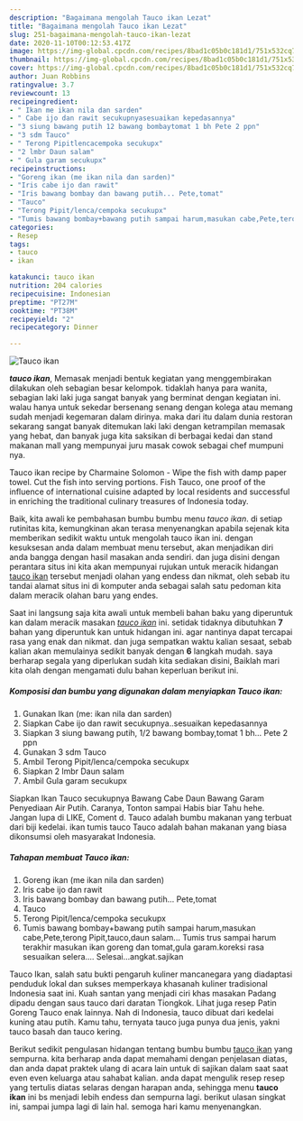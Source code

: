 ```yaml
---
description: "Bagaimana mengolah Tauco ikan Lezat"
title: "Bagaimana mengolah Tauco ikan Lezat"
slug: 251-bagaimana-mengolah-tauco-ikan-lezat
date: 2020-11-10T00:12:53.417Z
image: https://img-global.cpcdn.com/recipes/8bad1c05b0c181d1/751x532cq70/tauco-ikan-foto-resep-utama.jpg
thumbnail: https://img-global.cpcdn.com/recipes/8bad1c05b0c181d1/751x532cq70/tauco-ikan-foto-resep-utama.jpg
cover: https://img-global.cpcdn.com/recipes/8bad1c05b0c181d1/751x532cq70/tauco-ikan-foto-resep-utama.jpg
author: Juan Robbins
ratingvalue: 3.7
reviewcount: 13
recipeingredient:
- " Ikan me ikan nila dan sarden"
- " Cabe ijo dan rawit secukupnyasesuaikan kepedasannya"
- "3 siung bawang putih 12 bawang bombaytomat 1 bh Pete 2 ppn"
- "3 sdm Tauco"
- " Terong Pipitlencacempoka secukupx"
- "2 lmbr Daun salam"
- " Gula garam secukupx"
recipeinstructions:
- "Goreng ikan (me ikan nila dan sarden)"
- "Iris cabe ijo dan rawit"
- "Iris bawang bombay dan bawang putih... Pete,tomat"
- "Tauco"
- "Terong Pipit/lenca/cempoka secukupx"
- "Tumis bawang bombay+bawang putih sampai harum,masukan cabe,Pete,terong Pipit,tauco,daun salam... Tumis trus sampai harum terakhir masukan ikan goreng dan tomat,gula garam.koreksi rasa sesuaikan selera.... Selesai...angkat.sajikan"
categories:
- Resep
tags:
- tauco
- ikan

katakunci: tauco ikan 
nutrition: 204 calories
recipecuisine: Indonesian
preptime: "PT27M"
cooktime: "PT38M"
recipeyield: "2"
recipecategory: Dinner

---
```



![Tauco ikan](https://img-global.cpcdn.com/recipes/8bad1c05b0c181d1/751x532cq70/tauco-ikan-foto-resep-utama.jpg)

<b><i>tauco ikan</i></b>, Memasak menjadi bentuk kegiatan yang menggembirakan dilakukan oleh sebagian besar kelompok. tidaklah hanya para wanita, sebagian laki laki juga sangat banyak yang berminat dengan kegiatan ini. walau hanya untuk sekedar bersenang senang dengan kolega atau memang sudah menjadi kegemaran dalam dirinya. maka dari itu dalam dunia restoran sekarang sangat banyak ditemukan laki laki dengan ketrampilan memasak yang hebat, dan banyak juga kita saksikan di berbagai kedai dan stand makanan mall yang mempunyai juru masak cowok sebagai chef mumpuni nya.

Tauco ikan recipe by Charmaine Solomon - Wipe the fish with damp paper towel. Cut the fish into serving portions. Fish Tauco, one proof of the influence of international cuisine adapted by local residents and successful in enriching the traditional culinary treasures of Indonesia today.

Baik, kita awali ke pembahasan bumbu bumbu menu <i>tauco ikan</i>. di setiap rutinitas kita, kemungkinan akan terasa menyenangkan apabila sejenak kita memberikan sedikit waktu untuk mengolah tauco ikan ini. dengan kesuksesan anda dalam membuat menu tersebut, akan menjadikan diri anda bangga dengan hasil masakan anda sendiri. dan juga disini dengan perantara situs ini kita akan mempunyai rujukan untuk meracik hidangan <u>tauco ikan</u> tersebut menjadi olahan yang endess dan nikmat, oleh sebab itu tandai alamat situs ini di komputer anda sebagai salah satu pedoman kita dalam meracik olahan baru yang endes.


Saat ini langsung saja kita awali untuk membeli bahan baku yang diperuntuk kan dalam meracik masakan <u><i>tauco ikan</i></u> ini. setidak tidaknya dibutuhkan <b>7</b> bahan yang diperuntuk kan untuk hidangan ini. agar nantinya dapat tercapai rasa yang enak dan nikmat. dan juga sempatkan waktu kalian sesaat, sebab kalian akan memulainya sedikit banyak dengan <b>6</b> langkah mudah. saya berharap segala yang diperlukan sudah kita sediakan disini, Baiklah mari kita olah dengan mengamati dulu bahan keperluan berikut ini.

<!--inarticleads1-->

##### Komposisi dan bumbu yang digunakan dalam menyiapkan Tauco ikan:

1. Gunakan  Ikan (me: ikan nila dan sarden)
1. Siapkan  Cabe ijo dan rawit secukupnya..sesuaikan kepedasannya
1. Siapkan 3 siung bawang putih, 1/2 bawang bombay,tomat 1 bh... Pete 2 ppn
1. Gunakan 3 sdm Tauco
1. Ambil  Terong Pipit/lenca/cempoka secukupx
1. Siapkan 2 lmbr Daun salam
1. Ambil  Gula garam secukupx


Siapkan Ikan Tauco secukupnya Bawang Cabe Daun Bawang Garam Penyediaan Air Putih. Caranya, Tonton sampai Habis biar Tahu hehe. Jangan lupa di LIKE, Coment d. Tauco adalah bumbu makanan yang terbuat dari biji kedelai. ikan tumis tauco Tauco adalah bahan makanan yang biasa dikonsumsi oleh masyarakat Indonesia. 

<!--inarticleads2-->

##### Tahapan membuat Tauco ikan:

1. Goreng ikan (me ikan nila dan sarden)
1. Iris cabe ijo dan rawit
1. Iris bawang bombay dan bawang putih... Pete,tomat
1. Tauco
1. Terong Pipit/lenca/cempoka secukupx
1. Tumis bawang bombay+bawang putih sampai harum,masukan cabe,Pete,terong Pipit,tauco,daun salam... Tumis trus sampai harum terakhir masukan ikan goreng dan tomat,gula garam.koreksi rasa sesuaikan selera.... Selesai...angkat.sajikan


Tauco Ikan, salah satu bukti pengaruh kuliner mancanegara yang diadaptasi penduduk lokal dan sukses memperkaya khasanah kuliner tradisional Indonesia saat ini. Kuah santan yang menjadi ciri khas masakan Padang dipadu dengan saus tauco dari daratan Tiongkok. Lihat juga resep Patin Goreng Tauco enak lainnya. Nah di Indonesia, tauco dibuat dari kedelai kuning atau putih. Kamu tahu, ternyata tauco juga punya dua jenis, yakni tauco basah dan tauco kering. 

Berikut sedikit pengulasan hidangan tentang bumbu bumbu <u>tauco ikan</u> yang sempurna. kita berharap anda dapat memahami dengan penjelasan diatas, dan anda dapat praktek ulang di acara lain untuk di sajikan dalam saat saat even even keluarga atau sahabat kalian. anda dapat mengulik resep resep yang tertulis diatas selaras dengan harapan anda, sehingga menu <b>tauco ikan</b> ini bs menjadi lebih endess dan sempurna lagi. berikut ulasan singkat ini, sampai jumpa lagi di lain hal. semoga hari kamu menyenangkan.
